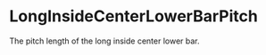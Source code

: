 LongInsideCenterLowerBarPitch
=============================

The pitch length of the long inside center lower bar.
